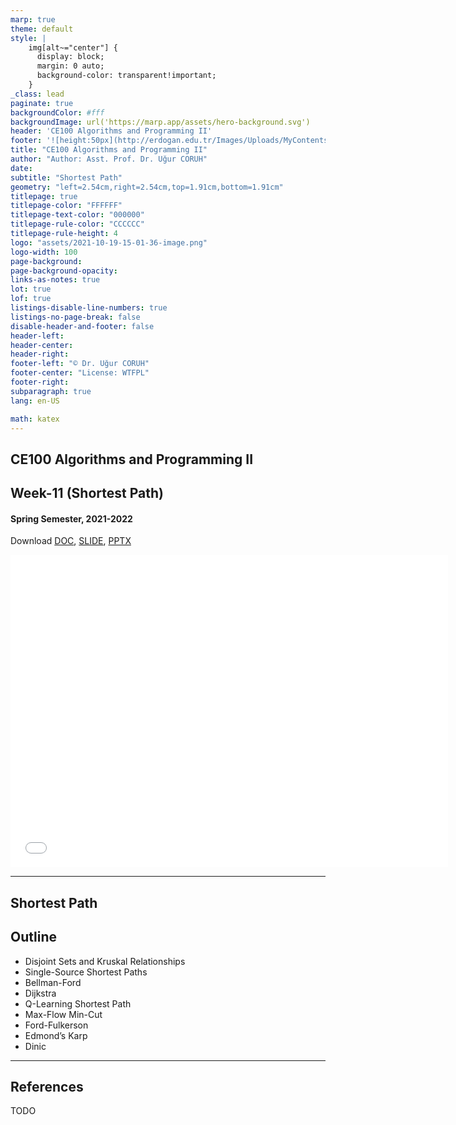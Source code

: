```yaml
---
marp: true
theme: default
style: |
    img[alt~="center"] {
      display: block;
      margin: 0 auto;
      background-color: transparent!important;
    }
_class: lead
paginate: true
backgroundColor: #fff
backgroundImage: url('https://marp.app/assets/hero-background.svg')
header: 'CE100 Algorithms and Programming II'
footer: '![height:50px](http://erdogan.edu.tr/Images/Uploads/MyContents/L_379-20170718142719217230.jpg) RTEU CE100 Week-11'
title: "CE100 Algorithms and Programming II"
author: "Author: Asst. Prof. Dr. Uğur CORUH"
date:
subtitle: "Shortest Path"
geometry: "left=2.54cm,right=2.54cm,top=1.91cm,bottom=1.91cm"
titlepage: true
titlepage-color: "FFFFFF"
titlepage-text-color: "000000"
titlepage-rule-color: "CCCCCC"
titlepage-rule-height: 4
logo: "assets/2021-10-19-15-01-36-image.png"
logo-width: 100 
page-background:
page-background-opacity:
links-as-notes: true
lot: true
lof: true
listings-disable-line-numbers: true
listings-no-page-break: false
disable-header-and-footer: false
header-left:
header-center:
header-right:
footer-left: "© Dr. Uğur CORUH"
footer-center: "License: WTFPL"
footer-right:
subparagraph: true
lang: en-US 

math: katex
---
```


<!-- _backgroundColor: aquq -->

<!-- _color: orange -->

<!-- paginate: false -->

## CE100 Algorithms and Programming II

## Week-11 (Shortest Path)

#### Spring Semester, 2021-2022

Download [DOC](ce100-week-11-shortestpath.tr.md_doc.pdf), [SLIDE](ce100-week-11-shortestpath.tr.md_slide.pdf), [PPTX](ce100-week-11-shortestpath.tr.md_slide.pptx)

<iframe width=700, height=500 frameBorder=0 src="../ce100-week-11-shortestpath.tr.md_slide.html"></iframe>

---

<!-- paginate: true -->

## Shortest Path

## Outline
 - Disjoint Sets and Kruskal Relationships 
 - Single-Source Shortest Paths 
  - Bellman-Ford 
  - Dijkstra 
 - Q-Learning Shortest Path
 - Max-Flow Min-Cut 
  - Ford-Fulkerson 
  - Edmond’s Karp 
  - Dinic 


---

## References

TODO

